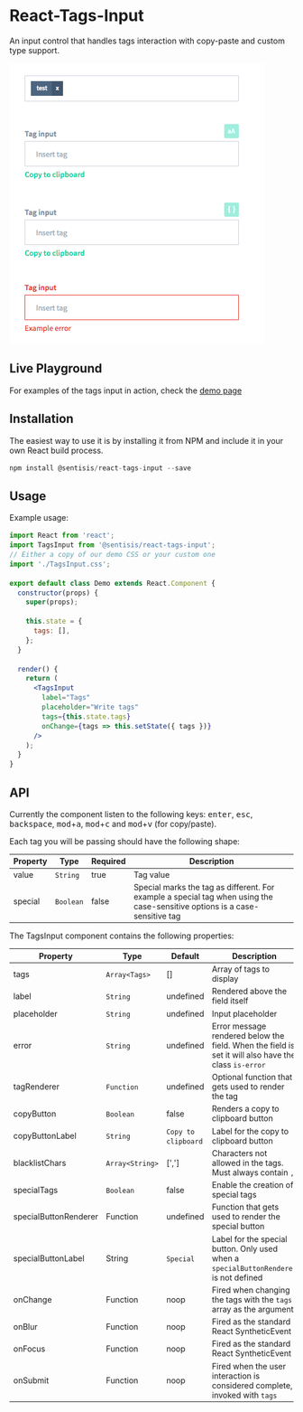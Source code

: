 React-Tags-Input
============

An input control that handles tags interaction with copy-paste and custom type support.

![demo](https://raw.githubusercontent.com/sentisis/react-tags-input/master/demo.gif)

## Live Playground

For examples of the tags input in action, check the [demo page](https://sentisis.github.io/react-tags-input/)


## Installation

The easiest way to use it is by installing it from NPM and include it in your own React build process.

```javascript
npm install @sentisis/react-tags-input --save
```

## Usage

Example usage:
```jsx
import React from 'react';
import TagsInput from '@sentisis/react-tags-input';
// Either a copy of our demo CSS or your custom one
import './TagsInput.css';

export default class Demo extends React.Component {
  constructor(props) {
    super(props);

    this.state = {
      tags: [],
    };
  }

  render() {
    return (
      <TagsInput
        label="Tags"
        placeholder="Write tags"
        tags={this.state.tags}
        onChange={tags => this.setState({ tags })}
      />
    );
  }
}
```

## API
Currently the component listen to the following keys: <kbd>enter</kbd>, <kbd>esc</kbd>, <kbd>backspace</kbd>, <kbd>mod</kbd>+<kbd>a</kbd>, <kbd>mod</kbd>+<kbd>c</kbd> and <kbd>mod</kbd>+<kbd>v</kbd> (for copy/paste).

Each tag you will be passing should have the following shape:

| Property | Type | Required | Description |
| -------- | ---- | ----------- | -------- |
| value | `String` | true | Tag value |
| special | `Boolean` | false | Special marks the tag as different. For example a special tag when using the case-sensitive options is a case-sensitive tag |


The TagsInput component contains the following properties:

| Property | Type | Default | Description |
| ---------| ---- | ------- | ----------- |
| tags | `Array<Tags>` | [] | Array of tags to display |
| label | `String` | undefined | Rendered above the field itself |
| placeholder | `String` | undefined | Input placeholder |
| error | `String` | undefined | Error message rendered below the field. When the field is set it will also have the class `is-error`|
| tagRenderer | `Function` | undefined | Optional function that gets used to render the tag |
| copyButton | `Boolean` | false | Renders a copy to clipboard button |
| copyButtonLabel | `String` | `Copy to clipboard` | Label for the copy to clipboard button |
| blacklistChars | `Array<String>` | [','] | Characters not allowed in the tags. Must always contain `,` |
| specialTags | `Boolean` | false | Enable the creation of special tags |
| specialButtonRenderer | Function | undefined | Function that gets used to render the special button |
| specialButtonLabel | String | `Special` | Label for the special button. Only used when a `specialButtonRenderer` is not defined |
| onChange | Function | noop | Fired when changing the tags with the `tags` array as the argument |
| onBlur | Function | noop | Fired as the standard React SyntheticEvent |
| onFocus | Function | noop | Fired as the standard React SyntheticEvent |
| onSubmit | Function | noop | Fired when the user interaction is considered complete, invoked with `tags` |
